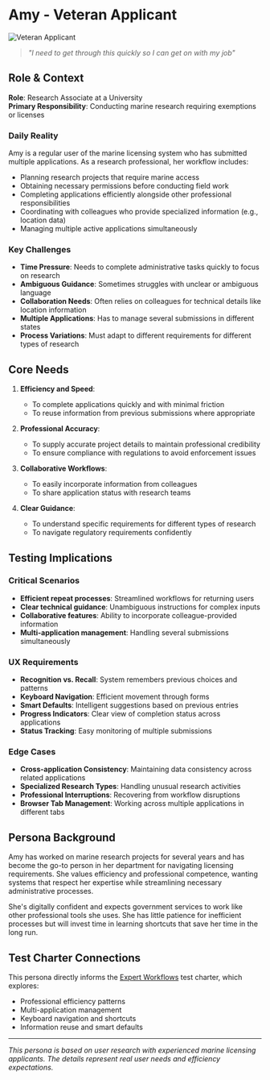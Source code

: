 # Amy - Veteran Applicant

![Veteran Applicant](https://via.placeholder.com/800x400?text=Amy+-+Veteran+Applicant)

> _"I need to get through this quickly so I can get on with my job"_

## Role & Context

**Role**: Research Associate at a University  
**Primary Responsibility**: Conducting marine research requiring exemptions or licenses

### Daily Reality

Amy is a regular user of the marine licensing system who has submitted multiple applications. As a research professional, her workflow includes:

- Planning research projects that require marine access
- Obtaining necessary permissions before conducting field work
- Completing applications efficiently alongside other professional responsibilities
- Coordinating with colleagues who provide specialized information (e.g., location data)
- Managing multiple active applications simultaneously

### Key Challenges

- **Time Pressure**: Needs to complete administrative tasks quickly to focus on research
- **Ambiguous Guidance**: Sometimes struggles with unclear or ambiguous language
- **Collaboration Needs**: Often relies on colleagues for technical details like location information
- **Multiple Applications**: Has to manage several submissions in different states
- **Process Variations**: Must adapt to different requirements for different types of research

## Core Needs

1. **Efficiency and Speed**:

   - To complete applications quickly and with minimal friction
   - To reuse information from previous submissions where appropriate

2. **Professional Accuracy**:

   - To supply accurate project details to maintain professional credibility
   - To ensure compliance with regulations to avoid enforcement issues

3. **Collaborative Workflows**:

   - To easily incorporate information from colleagues
   - To share application status with research teams

4. **Clear Guidance**:
   - To understand specific requirements for different types of research
   - To navigate regulatory requirements confidently

## Testing Implications

### Critical Scenarios

- **Efficient repeat processes**: Streamlined workflows for returning users
- **Clear technical guidance**: Unambiguous instructions for complex inputs
- **Collaborative features**: Ability to incorporate colleague-provided information
- **Multi-application management**: Handling several submissions simultaneously

### UX Requirements

- **Recognition vs. Recall**: System remembers previous choices and patterns
- **Keyboard Navigation**: Efficient movement through forms
- **Smart Defaults**: Intelligent suggestions based on previous entries
- **Progress Indicators**: Clear view of completion status across applications
- **Status Tracking**: Easy monitoring of multiple submissions

### Edge Cases

- **Cross-application Consistency**: Maintaining data consistency across related applications
- **Specialized Research Types**: Handling unusual research activities
- **Professional Interruptions**: Recovering from workflow disruptions
- **Browser Tab Management**: Working across multiple applications in different tabs

## Persona Background

Amy has worked on marine research projects for several years and has become the go-to person in her department for navigating licensing requirements. She values efficiency and professional competence, wanting systems that respect her expertise while streamlining necessary administrative processes.

She's digitally confident and expects government services to work like other professional tools she uses. She has little patience for inefficient processes but will invest time in learning shortcuts that save her time in the long run.

## Test Charter Connections

This persona directly informs the [Expert Workflows](../test-charters/expert-workflows.md) test charter, which explores:

- Professional efficiency patterns
- Multi-application management
- Keyboard navigation and shortcuts
- Information reuse and smart defaults

---

_This persona is based on user research with experienced marine licensing applicants. The details represent real user needs and efficiency expectations._

